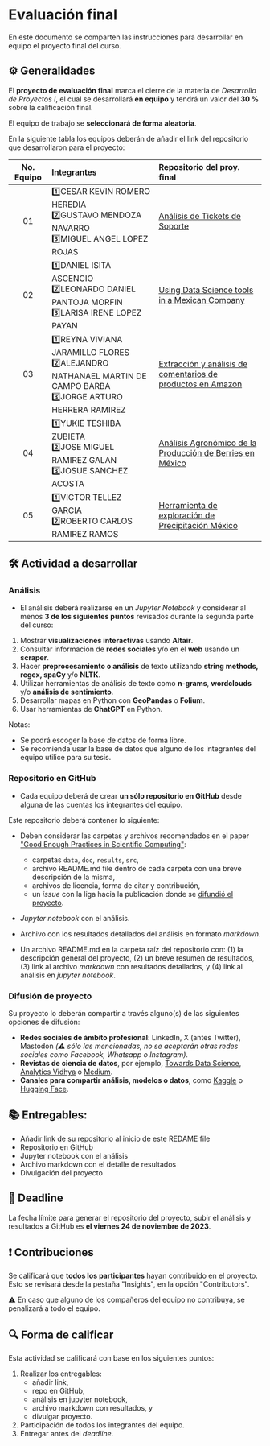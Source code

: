 # Evaluación final

En este documento se comparten las instrucciones para desarrollar en equipo el proyecto final del curso.

## ⚙️ Generalidades
El **proyecto de evaluación final** marca el cierre de la materia de _Desarrollo de Proyectos I_, el cual se desarrollará **en equipo** y tendrá un valor del **30 %** sobre la calificación final.

El equipo de trabajo se **seleccionará de forma aleatoria**.

En la siguiente tabla los equipos deberán de añadir el link del repositorio que desarrollaron para el proyecto:

| No. Equipo | Integrantes | Repositorio del proy. final |
|:----------:|:------------|:----------------------------|
|01 |1️⃣CESAR KEVIN ROMERO HEREDIA <br> 2️⃣GUSTAVO MENDOZA NAVARRO <br> 3️⃣MIGUEL ANGEL LOPEZ ROJAS| [Análisis de Tickets de Soporte](https://github.com/GustMdz/Support_Ticket) |
|02 |1️⃣DANIEL ISITA ASCENCIO <br> 2️⃣LEONARDO DANIEL PANTOJA MORFIN <br> 3️⃣LARISA IRENE LOPEZ PAYAN | [Using Data Science tools in a Mexican Company](https://github.com/LeonardoDPantoja/Final_Project.git) |
|03 |1️⃣REYNA VIVIANA JARAMILLO FLORES <br> 2️⃣ALEJANDRO NATHANAEL MARTIN DE CAMPO BARBA <br> 3️⃣JORGE ARTURO HERRERA RAMIREZ | [Extracción y análisis de comentarios de productos en Amazon](https://github.com/jorgeherrerar/ProyectoFinal_MCD-DP1) |
|04 |1️⃣YUKIE TESHIBA ZUBIETA <br> 2️⃣JOSE MIGUEL RAMIREZ GALAN <br> 3️⃣JOSUE SANCHEZ ACOSTA | [Análisis Agronómico de la Producción de Berries en México](https://github.com/UrsuzEremita/Proyecto_final.git) |
|05 |1️⃣VICTOR TELLEZ GARCIA<br>2️⃣ROBERTO CARLOS RAMIREZ RAMOS | [Herramienta de exploración de Precipitación México](https://github.com/victortg95/Precipitacion_Mx_Explorer_Tool.git) |

## 🛠 Actividad a desarrollar

### Análisis
- El análisis deberá realizarse en un *Jupyter Notebook* y considerar al menos **3 de los siguientes puntos** revisados durante la segunda parte del curso:

1. Mostrar **visualizaciones interactivas** usando **Altair**.
2. Consultar información de **redes sociales** y/o en el **web** usando un **scraper**.
3. Hacer **preprocesamiento o análisis** de texto utilizando **string methods, regex, spaCy** y/o **NLTK**.
4. Utilizar herramientas de análisis de texto como **n-grams**, **wordclouds** y/o **análisis de sentimiento**.
5. Desarrollar mapas en Python con  **GeoPandas** o **Folium**.
6. Usar herramientas de **ChatGPT** en Python.

Notas:
  - Se podrá escoger la base de datos de forma libre.
  - Se recomienda usar la base de datos que alguno de los integrantes del equipo utilice para su tesis.


### Repositorio en GitHub

- Cada equipo deberá de crear **un sólo repositorio en GitHub** desde alguna de las cuentas los integrantes del equipo.

Este repositorio deberá contener lo siguiente:

- Deben considerar las carpetas y archivos recomendados en el paper ["Good Enough Practices in Scientific Computing"](https://github.com/vcuspinera/UDG_MCD_Project_Dev_I/tree/main/actividades/material):
   - carpetas `data`, `doc`, `results`, `src`,
   - archivo README.md file dentro de cada carpeta con una breve descripción de la misma,
   - archivos de licencia, forma de citar y contribución, 
   - un *issue* con la liga hacia la publicación donde se [difundió el proyecto](https://github.com/vcuspinera/UDG_MCD_Project_Dev_I/tree/main/proyectos/final#difusión-de-proyecto).

- *Jupyter notebook* con el análisis.

- Archivo con los resultados detallados del análisis en formato *markdown*.

- Un archivo README.md en la carpeta raíz del repositorio con:
   (1) la descripción general del proyecto, 
   (2) un breve resumen de resultados, 
   (3) link al archivo *markdown* con resultados detallados, y
   (4) link al análisis en *jupyter notebook*.


### Difusión de proyecto
Su proyecto lo deberán compartir a través alguno(s) de las siguientes opciones de difusión:
- **Redes sociales de ámbito profesional**: LinkedIn, X (antes Twitter), Mastodon *(⚠️ sólo las mencionadas, no se aceptarán otras redes sociales como Facebook, Whatsapp o Instagram)*.
- **Revistas de ciencia de datos**, por ejemplo, [Towards Data Science](https://towardsdatascience.com), [Analytics Vidhya](https://www.analyticsvidhya.com) o [Medium](https://medium.com).
- **Canales para compartir análisis, modelos o datos**, como [Kaggle](https://www.kaggle.com) o [Hugging Face](https://huggingface.co).


## 📚 Entregables:

- Añadir link de su repositorio al inicio de este REDAME file
- Repositorio en GitHub
- Jupyter notebook con el análisis
- Archivo markdown con el detalle de resultados
- Divulgación del proyecto


## 📅 Deadline
La fecha límite para generar el repositorio del proyecto, subir el análisis y resultados a GitHub es **el viernes 24 de noviembre de 2023**.


## ❗️ Contribuciones
Se calificará que **todos los participantes** hayan contribuido en el proyecto. Esto se revisará desde la pestaña "Insights", en la opción "Contributors".

⚠️ En caso que alguno de los compañeros del equipo no contribuya, se penalizará a todo el equipo.


## 🔍 Forma de calificar
Esta actividad se calificará con base en los siguientes puntos:

1. Realizar los entregables:
    - añadir link,  
    - repo en GitHub,  
    - análisis en jupyter notebook,
    - archivo markdown con resultados, y 
    - divulgar proyecto.
2. Participación de todos los integrantes del equipo.
3. Entregar antes del *deadline*.
